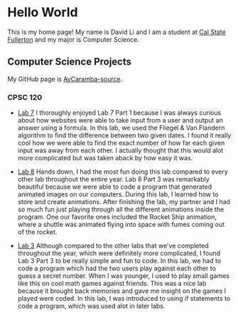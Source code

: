 # Hello World

This is my home page! My name is David Li and I am a student at [Cal State Fullerton](http://www.fullerton.edu/) and my major is Computer Science.

## Computer Science Projects

My GitHub page is [AyCaramba-source](http://github.com/AyCaramba-source).

### CPSC 120

* [Lab 7](https://github.com/cpsc-pilot-fall-2022/cpsc-120-lab-07-adam-and-david) I thoroughly enjoyed Lab 7 Part 1 because I was always curious about how websites were able to take input from a user and output an answer using a formula. In this lab, we used the Fliegel & Van Flandern algorithm to find the difference between two given dates. I found it really cool how we were able to find the exact number of how far each given input was away from each other. I actually thought that this would alot more 
complicated but was taken aback by how easy it was. 
    
* [Lab 8](https://github.com/cpsc-pilot-fall-2022/cpsc-120-lab-08-david-and-adam) Hands down, I had the most fun doing this lab compared to every other lab throughout the entire year. Lab 8 Part 3 was remarkably beautiful because we were able to code a program that generated animated images on our computers. During this lab, I learned how to store and create animations. After finishing the lab, my partner and I had so much fun just playing through all the different animations inside the program. One our favorite ones included the Rocket Ship animation, where a shuttle was animated flying into space with fumes coming out of the rocket. 
    
* [Lab 3]( https://github.com/cpsc-pilot-fall-2022/cpsc-120-lab-03-AyCaramba-source) Although compared to the other labs that we've completed throughout the year, which were definitely more complicated, I found Lab 3 Part 3 to be really 
simple and fun to code. In this lab, we had to code a program which had the two users play against each other to guess a secret number. When I was 
younger, I used to play small games like this on cool math games against friends. This was a nice lab because it brought back memories and gave me insight
on the games I played were coded. In this lab, I was introduced to using if statements to code a program, which was used alot in later labs. 
    


